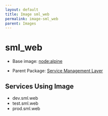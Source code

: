 ```yaml
---
layout: default
title: Image sml_web
permalink: image-sml_web
parent: Images
---
```

# sml_web

* Base image:  [node:alpine](image-node:alpine)

* Parent Package: [Service Management Layer](package--edgemere-sml)


## Services Using Image
* dev.sml.web
* test.sml.web
* prod.sml.web

